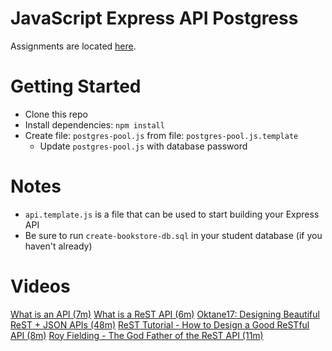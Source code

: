 # JavaScript Express API Postgress

Assignments are located [here](./Assignments.md).

# Getting Started
- Clone this repo
- Install dependencies: `npm install`
- Create file: `postgres-pool.js` from file: `postgres-pool.js.template`
  - Update `postgres-pool.js` with database password

# Notes
- `api.template.js` is a file that can be used to start building your Express API
- Be sure to run `create-bookstore-db.sql` in your student database (if you haven't already)

# Videos
[What is an API (7m)](https://youtu.be/Yzx7ihtCGBs)
[What is a ReST API (6m)](https://youtu.be/SLwpqD8n3d0)
[Oktane17: Designing Beautiful ReST + JSON APIs (48m)](https://youtu.be/MiOSzpfP1Ww)
[ReST Tutorial - How to Design a Good ReSTful API (8m)](https://youtu.be/sMKsmZbpyjE)
[Roy Fielding - The God Father of the ReST API (11m)](https://youtu.be/w5j2KwzzB-0)
